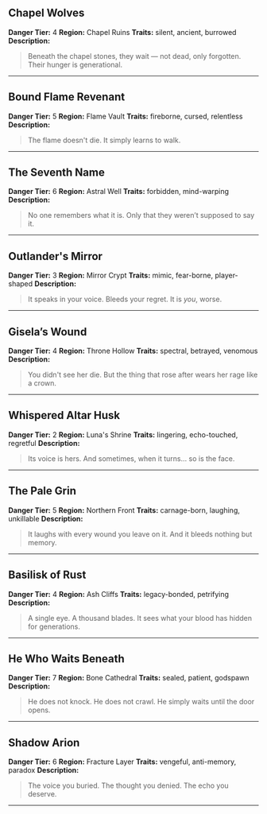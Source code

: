 ## Chapel Wolves
**Danger Tier:** 4
**Region:** Chapel Ruins
**Traits:** silent, ancient, burrowed
**Description:**
> Beneath the chapel stones, they wait — not dead, only forgotten. Their hunger is generational.

---

## Bound Flame Revenant
**Danger Tier:** 5
**Region:** Flame Vault
**Traits:** fireborne, cursed, relentless
**Description:**
> The flame doesn't die. It simply learns to walk.

---

## The Seventh Name
**Danger Tier:** 6
**Region:** Astral Well
**Traits:** forbidden, mind-warping
**Description:**
> No one remembers what it is. Only that they weren’t supposed to say it.

---

## Outlander's Mirror
**Danger Tier:** 3
**Region:** Mirror Crypt
**Traits:** mimic, fear-borne, player-shaped
**Description:**
> It speaks in your voice. Bleeds your regret. It is *you*, worse.

---

## Gisela’s Wound
**Danger Tier:** 4
**Region:** Throne Hollow
**Traits:** spectral, betrayed, venomous
**Description:**
> You didn't see her die. But the thing that rose after wears her rage like a crown.

---

## Whispered Altar Husk
**Danger Tier:** 2
**Region:** Luna's Shrine
**Traits:** lingering, echo-touched, regretful
**Description:**
> Its voice is hers. And sometimes, when it turns… so is the face.

---

## The Pale Grin
**Danger Tier:** 5
**Region:** Northern Front
**Traits:** carnage-born, laughing, unkillable
**Description:**
> It laughs with every wound you leave on it. And it bleeds nothing but memory.

---

## Basilisk of Rust
**Danger Tier:** 4
**Region:** Ash Cliffs
**Traits:** legacy-bonded, petrifying
**Description:**
> A single eye. A thousand blades. It sees what your blood has hidden for generations.

---

## He Who Waits Beneath
**Danger Tier:** 7
**Region:** Bone Cathedral
**Traits:** sealed, patient, godspawn
**Description:**
> He does not knock. He does not crawl. He simply waits until the door opens.

---

## Shadow Arion
**Danger Tier:** 6
**Region:** Fracture Layer
**Traits:** vengeful, anti-memory, paradox
**Description:**
> The voice you buried. The thought you denied. The echo you deserve.

---

